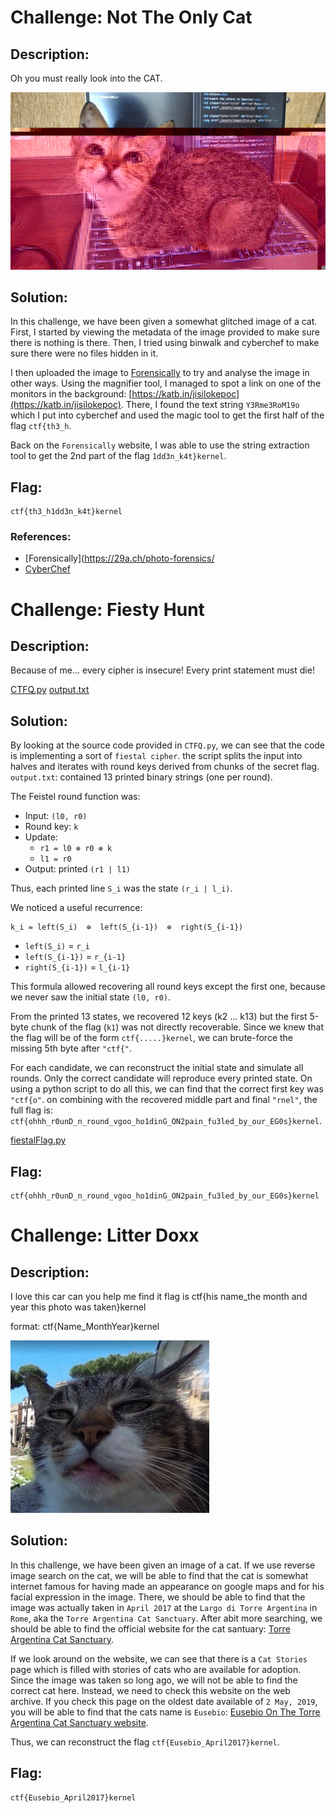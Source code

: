 
# Challenge: Not The Only Cat

## Description:

Oh you must really look into the CAT.

![cat.jpeg](cat.jpeg)

## Solution:

In this challenge, we have been given a somewhat glitched image of a cat. First, I started by viewing the metadata of the image provided to make sure there is nothing is there. Then, I tried using binwalk and cyberchef to make sure there were no files hidden in it.

I then uploaded the image to [Forensically](https://29a.ch/photo-forensics/) to try and analyse the image in other ways. Using the magnifier tool, I managed to spot a link on one of the monitors in the background: [https://katb.in/jisilokepoc](https://katb.in/jisilokepoc). There, I found the text string `Y3Rme3RoM19o` which I put into cyberchef and used the magic tool to get the first half of the flag `ctf{th3_h`.

Back on the `Forensically` website, I was able to use the string extraction tool to get the 2nd part of the flag `1dd3n_k4t}kernel`.

## Flag: 

```
ctf{th3_h1dd3n_k4t}kernel
```

### References:

- [Forensically](https://29a.ch/photo-forensics/
- [CyberChef](https://gchq.github.io/CyberChef/)


# Challenge: Fiesty Hunt

## Description:

Because of me... every cipher is insecure! Every print statement must die!

[CTFQ.py](CTFQ.py)
[output.txt](output.txt)

## Solution:

By looking at the source code provided in `CTFQ.py`, we can see that the code is implementing a sort of `fiestal cipher`. the script splits the input into halves and iterates with round keys derived from chunks of the secret flag. `output.txt`: contained 13 printed binary strings (one per round).

The Feistel round function was:

- Input: `(l0, r0)`
- Round key: `k`
- Update:
  - `r1 = l0 ⊕ r0 ⊕ k`
  - `l1 = r0`
- Output: printed `(r1 | l1)`

Thus, each printed line `S_i` was the state `(r_i | l_i)`.

We noticed a useful recurrence:

```
k_i = left(S_i)  ⊕  left(S_{i-1})  ⊕  right(S_{i-1})
```

- `left(S_i)` = `r_i`
- `left(S_{i-1})` = `r_{i-1}`
- `right(S_{i-1})` = `l_{i-1}`

This formula allowed recovering all round keys except the first one, because we never saw the initial state `(l0, r0)`.

From the printed 13 states, we recovered 12 keys (k2 … k13) but the first 5-byte chunk of the flag (`k1`) was not directly recoverable. Since we knew that the flag will be of the form  `ctf{.....}kernel`, we can brute-force the missing 5th byte after `"ctf{"`.

For each candidate, we can reconstruct the initial state and simulate all rounds. Only the correct candidate will reproduce every printed state. On using a python script to do all this, we can find that the correct first key was `"ctf{o"`. on combining with the recovered middle part and final `"rnel"`, the full flag is: `ctf{ohhh_r0unD_n_round_vgoo_ho1dinG_ON2pain_fu3led_by_our_EG0s}kernel`.

[fiestalFlag.py](fiestalFlag.py)

## Flag: 

```
ctf{ohhh_r0unD_n_round_vgoo_ho1dinG_ON2pain_fu3led_by_our_EG0s}kernel
```

# Challenge: Litter Doxx

## Description:

I love this car can you help me find it flag is ctf{his name_the month and year this photo was taken}kernel

format: ctf{Name_MonthYear}kernel

![car.jpg](car.jpg)

## Solution:

In this challenge, we have been given an image of a cat. If we use reverse image search on the cat, we will be able to find that the cat is somewhat internet famous for having made an appearance on google maps and for his facial expression in the image. There, we should be able to find that the image was actually taken in `April 2017` at the `Largo di Torre Argentina` in `Rome`, aka the `Torre Argentina Cat Sanctuary`. After abit more searching, we should be able to find the official website for the cat santuary: [Torre Argentina Cat Sanctuary](https://www.gattidiroma.net/web/en/).

If we look around on the website, we can see that there is a `Cat Stories` page which is filled with stories of cats who are available for adoption. Since the image was taken so long ago, we will not be able to find the correct cat here. Instead, we need to check this website on the web archive. If you check this page on the oldest date available of `2 May, 2019`, you will be able to find that the cats name is `Eusebio`: [Eusebio On The Torre Argentina Cat Sanctuary website](https://web.archive.org/web/20190502174301/https://www.gattidiroma.net/web/en/distance-cat-adoption-from-rome-largo-argentina-cat-sanctuary/).

Thus, we can reconstruct the flag `ctf{Eusebio_April2017}kernel`.

## Flag: 

```
ctf{Eusebio_April2017}kernel
```
